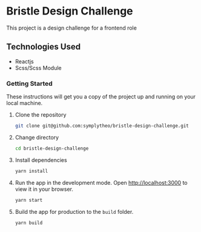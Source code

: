 # Bristle Design Challenge

This project is a design challenge for a frontend role

## Technologies Used

- Reactjs  
- Scss/Scss Module

### Getting Started

These instructions will get you a copy of the project up and running on your local machine.

1. Clone the repository

    ```bash
    git clone git@github.com:symplytheo/bristle-design-challenge.git
    ```

2. Change directory

    ```bash
    cd bristle-design-challenge
    ```

3. Install dependencies

    ```bash
    yarn install
    ```

4. Run the app in the development mode. Open [http://localhost:3000](http://localhost:3000) to view it in your browser.

    ```bash
    yarn start
    ```

5. Build the app for production to the `build` folder.

    ```bash
    yarn build
    ```

